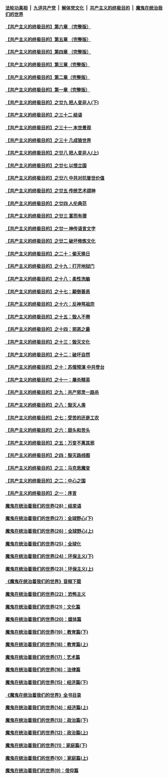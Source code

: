 ####  [法轮功真相](../../../../basic/blob/master/README.md?t=02170126) &nbsp;|&nbsp; [九评共产党](../../../../9ping.md/blob/master/README.md?t=02170126) &nbsp;|&nbsp; [解体党文化](../../../../jtdwh.md/blob/master/README.md?t=02170126)  &nbsp;|&nbsp; [共产主义的终极目的](../../../../gczydzjmd.md/blob/master/README.md?t=02170126) &nbsp;|&nbsp; [魔鬼在统治我们的世界](../../../../mgztzwmdsj.md/blob/master/README.md?t=02170126) 

#### [【共产主义的终极目的】第六章 （完整版）](../pages/nsc422/n11428913.md?t=02170126) 

#### [【共产主义的终极目的】第五章 （完整版）](../pages/nsc422/n11428912.md?t=02170126) 

#### [【共产主义的终极目的】第四章 （完整版）](../pages/nsc422/n11428907.md?t=02170126) 

#### [【共产主义的终极目的】第三章（完整版）](../pages/nsc422/n11428848.md?t=02170126) 

#### [【共产主义的终极目的】第二章（完整版）](../pages/nsc422/n11428831.md?t=02170126) 

#### [【共产主义的终极目的】第一章（完整版）](../pages/nsc422/n11417651.md?t=02170126) 

#### [【共产主义的终极目的】之廿九 把人变非人(下)](../pages/nsc422/n11344140.md?t=02170126) 

#### [【共产主义的终极目的】之三十二 结语](../pages/nsc422/n11360535.md?t=02170126) 

#### [【共产主义的终极目的】之三十一 末世景观](../pages/nsc422/n11351129.md?t=02170126) 

#### [【共产主义的终极目的】之三十 几成狼世界](../pages/nsc422/n11348280.md?t=02170126) 

#### [【共产主义的终极目的】之廿八 把人变非人(上)](../pages/nsc422/n11340492.md?t=02170126) 

#### [【共产主义的终极目的】之廿七 以恨立国](../pages/nsc422/n11336944.md?t=02170126) 

#### [【共产主义的终极目的】之廿六 中共对抗普世价值](../pages/nsc422/n11324785.md?t=02170126) 

#### [【共产主义的终极目的】之廿五 传统艺术颂神](../pages/nsc422/n11296396.md?t=02170126) 

#### [【共产主义的终极目的】之廿四 人伦典范](../pages/nsc422/n11296397.md?t=02170126) 

#### [【共产主义的终极目的】之廿三 富而有德](../pages/nsc422/n11283598.md?t=02170126) 

#### [【共产主义的终极目的】之廿一 神传语言文字](../pages/nsc422/n11263265.md?t=02170126) 

#### [【共产主义的终极目的】之廿二 破坏修炼文化](../pages/nsc422/n11245728.md?t=02170126) 

#### [【共产主义的终极目的】之二十：偷天换日](../pages/nsc422/n11238846.md?t=02170126) 

#### [【共产主义的终极目的】之十九：打开地狱门](../pages/nsc422/n11206376.md?t=02170126) 

#### [【共产主义的终极目的】之十八：柔性洗脑](../pages/nsc422/n11199994.md?t=02170126) 

#### [【共产主义的终极目的】之十七：颠倒善恶](../pages/nsc422/n11179782.md?t=02170126) 

#### [【共产主义的终极目的】之十六：反神骂祖宗](../pages/nsc422/n11166798.md?t=02170126) 

#### [【共产主义的终极目的】之十五：毁人不倦](../pages/nsc422/n11166792.md?t=02170126) 

#### [【共产主义的终极目的】之十四：邪恶之最](../pages/nsc422/n11150249.md?t=02170126) 

#### [【共产主义的终极目的】之十三：毁灭文化](../pages/nsc422/n11135227.md?t=02170126) 

#### [【共产主义的终极目的】之十二：破坏自然](../pages/nsc422/n11135214.md?t=02170126) 

#### [【共产主义的终极目的】之十：苏俄预演 中共登台](../pages/nsc422/n11118424.md?t=02170126) 

#### [【共产主义的终极目的】之十一：屠杀精英](../pages/nsc422/n11118442.md?t=02170126) 

#### [【共产主义的终极目的】之九：共产邪灵一路杀](../pages/nsc422/n11114139.md?t=02170126) 

#### [【共产主义的终极目的】之八：毁灭人类](../pages/nsc422/n11108503.md?t=02170126) 

#### [【共产主义的终极目的】之七：受苦的还是工农](../pages/nsc422/n11101809.md?t=02170126) 

#### [【共产主义的终极目的】之六：甜头和苦头](../pages/nsc422/n11096971.md?t=02170126) 

#### [【共产主义的终极目的】之五：万变不离其邪](../pages/nsc422/n11091285.md?t=02170126) 

#### [【共产主义的终极目的】之四：毁灭路线图](../pages/nsc422/n11086284.md?t=02170126) 

#### [【共产主义的终极目的】之三：马克思魔变](../pages/nsc422/n11061941.md?t=02170126) 

#### [【共产主义的终极目的】之二：中心之国](../pages/nsc422/n11047728.md?t=02170126) 

#### [【共产主义的终极目的】之一：序言](../pages/nsc422/n11086077.md?t=02170126) 

#### [魔鬼在统治着我们的世界(28)：结束语](../pages/nsc422/n10936246.md?t=02170126) 

#### [魔鬼在统治着我们的世界(27)：全球野心(下)](../pages/nsc422/n10928319.md?t=02170126) 

#### [魔鬼在统治着我们的世界(26)：全球野心(上)](../pages/nsc422/n10900318.md?t=02170126) 

#### [魔鬼在统治着我们的世界(25)：全球化](../pages/nsc422/n10788205.md?t=02170126) 

#### [魔鬼在统治着我们的世界(24)：环保主义(下)](../pages/nsc422/n10695307.md?t=02170126) 

#### [魔鬼在统治着我们的世界(23)：环保主义(上)](../pages/nsc422/n10688613.md?t=02170126) 

#### [《魔鬼在统治着我们的世界》音频下载](../pages/nsc422/n10635553.md?t=02170126) 

#### [魔鬼在统治着我们的世界(22)：恐怖主义](../pages/nsc422/n10614727.md?t=02170126) 

#### [魔鬼在统治着我们的世界(21)：文化篇](../pages/nsc422/n10597706.md?t=02170126) 

#### [魔鬼在统治着我们的世界(20)：媒体篇](../pages/nsc422/n10586579.md?t=02170126) 

#### [魔鬼在统治着我们的世界(19)：教育篇(下)](../pages/nsc422/n10564808.md?t=02170126) 

#### [魔鬼在统治着我们的世界(18)：教育篇(上)](../pages/nsc422/n10526970.md?t=02170126) 

#### [魔鬼在统治着我们的世界(17)：艺术篇](../pages/nsc422/n10499093.md?t=02170126) 

#### [魔鬼在统治着我们的世界(16)：法律篇](../pages/nsc422/n10485969.md?t=02170126) 

#### [魔鬼在统治着我们的世界(15)：经济篇(下)](../pages/nsc422/n10469975.md?t=02170126) 

#### [《魔鬼在统治着我们的世界》全书目录](../pages/nsc422/n10464261.md?t=02170126) 

#### [魔鬼在统治着我们的世界(14)：经济篇(上)](../pages/nsc422/n10457370.md?t=02170126) 

#### [魔鬼在统治着我们的世界(13)：政治篇(下)](../pages/nsc422/n10448270.md?t=02170126) 

#### [魔鬼在统治着我们的世界(12)：政治篇(上)](../pages/nsc422/n10444576.md?t=02170126) 

#### [魔鬼在统治着我们的世界(11)：家庭篇(下)](../pages/nsc422/n10440961.md?t=02170126) 

#### [魔鬼在统治着我们的世界(10)：家庭篇(上)](../pages/nsc422/n10435448.md?t=02170126) 

#### [魔鬼在统治着我们的世界(9)：信仰篇](../pages/nsc422/n10432159.md?t=02170126) 

